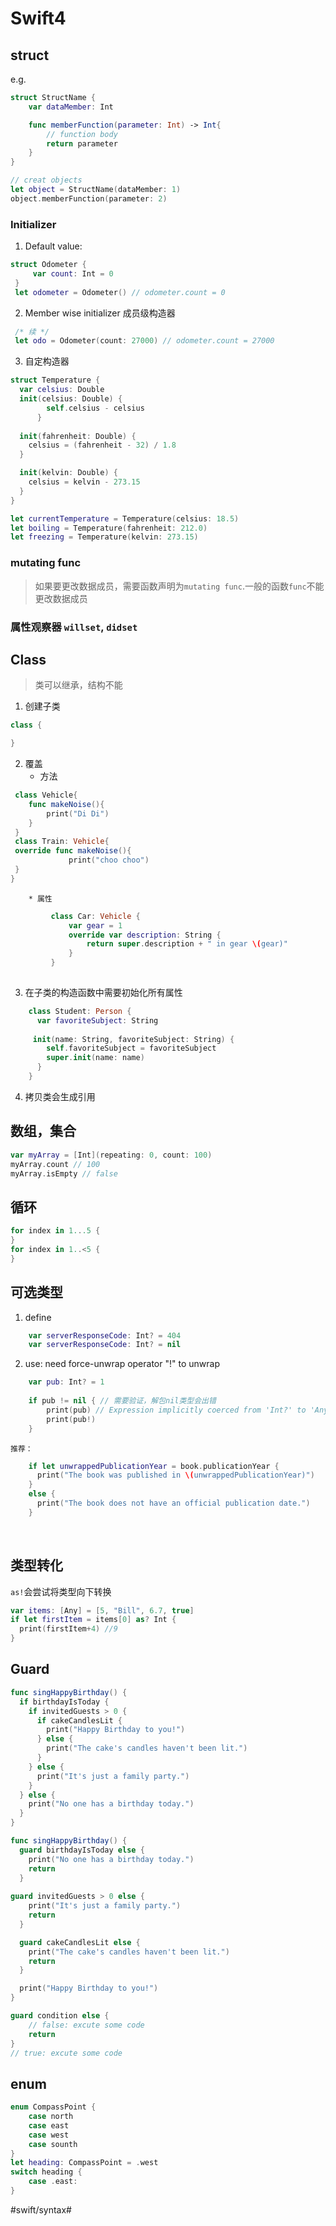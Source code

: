 # Swift4

## struct

e.g.

```swift
struct StructName {
    var dataMember: Int

    func memberFunction(parameter: Int) -> Int{
        // function body
        return parameter
    }
}

// creat objects
let object = StructName(dataMember: 1)
object.memberFunction(parameter: 2)
```

### Initializer

1. Default value:
```swift
struct Odometer {
     var count: Int = 0
 }
 let odometer = Odometer() // odometer.count = 0
```

2. Member wise  initializer 成员级构造器

```swift
 /* 续 */
 let odo = Odometer(count: 27000) // odometer.count = 27000
```

3. 自定构造器

```swift
struct Temperature {
  var celsius: Double
  init(celsius: Double) {
        self.celsius - celsius
      }
    
  init(fahrenheit: Double) {
    celsius = (fahrenheit - 32) / 1.8
  }

  init(kelvin: Double) {
    celsius = kelvin - 273.15
  }
}

let currentTemperature = Temperature(celsius: 18.5)
let boiling = Temperature(fahrenheit: 212.0)
let freezing = Temperature(kelvin: 273.15)
```



### mutating func

> 如果要更改数据成员，需要函数声明为`mutating func`.一般的函数`func`不能更改数据成员  

### 属性观察器 `willset`, `didset`



## Class

> 类可以继承，结构不能  

1. 创建子类

``` swift
class {

}
```
2. 覆盖
	* 方法

```swift
 class Vehicle{
    func makeNoise(){
        print("Di Di")
    }
 }
 class Train: Vehicle{
 override func makeNoise(){
             print("choo choo")
 }
}
```
		* 属性

```swift
         class Car: Vehicle {
             var gear = 1
             override var description: String {
                 return super.description + " in gear \(gear)"
             }
         }
        
```

3. 在子类的构造函数中需要初始化所有属性

```swift
    class Student: Person {
      var favoriteSubject: String
    
     init(name: String, favoriteSubject: String) {
        self.favoriteSubject = favoriteSubject
        super.init(name: name)
      }
    }
```
4. 拷贝类会生成引用



## 数组，集合

```swift
var myArray = [Int](repeating: 0, count: 100)
myArray.count // 100
myArray.isEmpty // false
```

## 循环

```swift
for index in 1...5 {
}
for index in 1..<5 {
}
```



## 可选类型

1. define
```swift
    var serverResponseCode: Int? = 404
    var serverResponseCode: Int? = nil
```

2. use: need force-unwrap operator "!" to unwrap

```swift
    var pub: Int? = 1
    
    if pub != nil { // 需要验证，解包nil类型会出错
        print(pub) // Expression implicitly coerced from 'Int?' to 'Any'
        print(pub!)
    }
```

    推荐：

```swift
    if let unwrappedPublicationYear = book.publicationYear {
      print("The book was published in \(unwrappedPublicationYear)")
    }
    else {
      print("The book does not have an official publication date.")
    }
```

​    

## 类型转化

 `as!`会尝试将类型向下转换

``` swift
var items: [Any] = [5, "Bill", 6.7, true]
if let firstItem = items[0] as? Int {
  print(firstItem+4) //9
}
```

## Guard

```swift
func singHappyBirthday() {
  if birthdayIsToday {
    if invitedGuests > 0 {
      if cakeCandlesLit {
        print("Happy Birthday to you!")
      } else {
        print("The cake's candles haven't been lit.")
      }
    } else {
      print("It's just a family party.")
    }
  } else {
    print("No one has a birthday today.")
  }
}
```

```swift
func singHappyBirthday() {
  guard birthdayIsToday else {
    print("No one has a birthday today.")
    return
  }
    
guard invitedGuests > 0 else {
    print("It's just a family party.")
    return
  }

  guard cakeCandlesLit else {
    print("The cake's candles haven't been lit.")
    return
  }

  print("Happy Birthday to you!")
}
```

```swift
guard condition else {
    // false: excute some code
    return
}
// true: excute some code
```



## enum

```swift
enum CompassPoint {
    case north
    case east
    case west
    case sounth
}
let heading: CompassPoint = .west
switch heading {
    case .east:    
}
```


#swift/syntax#